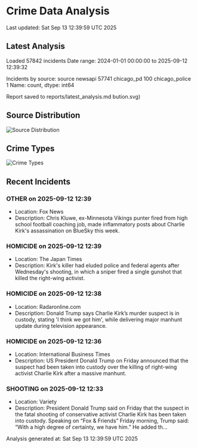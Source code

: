 # Crime Data Analysis
Last updated: Sat Sep 13 12:39:59 UTC 2025

## Latest Analysis

Loaded 57842 incidents
Date range: 2024-01-01 00:00:00 to 2025-09-12 12:39:32

Incidents by source:
source
newsapi           57741
chicago_pd          100
chicago_police        1
Name: count, dtype: int64

Report saved to reports/latest_analysis.md
bution.svg)

## Source Distribution
![Source Distribution](images/source_distribution.svg)

## Crime Types
![Crime Types](images/crime_types.svg)

## Recent Incidents

### OTHER on 2025-09-12 12:39
- Location: Fox News
- Description: Chris Kluwe, ex-Minnesota Vikings punter fired from high school football coaching job, made inflammatory posts about Charlie Kirk's assassination on BlueSky this week.


### HOMICIDE on 2025-09-12 12:39
- Location: The Japan Times
- Description: Kirk's killer had eluded police and federal agents after Wednesday's shooting, in which a sniper fired a single gunshot that killed the right-wing activist.


### HOMICIDE on 2025-09-12 12:38
- Location: Radaronline.com
- Description: Donald Trump says Charlie Kirk’s murder suspect is in custody, stating 'I think we got him', while delivering major manhunt update during television appearance.


### HOMICIDE on 2025-09-12 12:36
- Location: International Business Times
- Description: US President Donald Trump on Friday announced that the suspect had been taken into custody over the killing of right-wing activist Charlie Kirk after a massive manhunt.


### SHOOTING on 2025-09-12 12:33
- Location: Variety
- Description: President Donald Trump said on Friday that the suspect in the fatal shooting of conservative activist Charlie Kirk has been taken into custody. Speaking on “Fox & Friends” Friday morning, Trump said: “With a high degree of certainty, we have him.” He added th…

Analysis generated at: Sat Sep 13 12:39:59 UTC 2025
